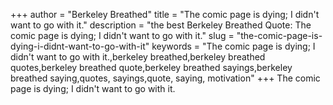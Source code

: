 +++
author = "Berkeley Breathed"
title = "The comic page is dying; I didn't want to go with it."
description = "the best Berkeley Breathed Quote: The comic page is dying; I didn't want to go with it."
slug = "the-comic-page-is-dying-i-didnt-want-to-go-with-it"
keywords = "The comic page is dying; I didn't want to go with it.,berkeley breathed,berkeley breathed quotes,berkeley breathed quote,berkeley breathed sayings,berkeley breathed saying,quotes, sayings,quote, saying, motivation"
+++
The comic page is dying; I didn't want to go with it.
